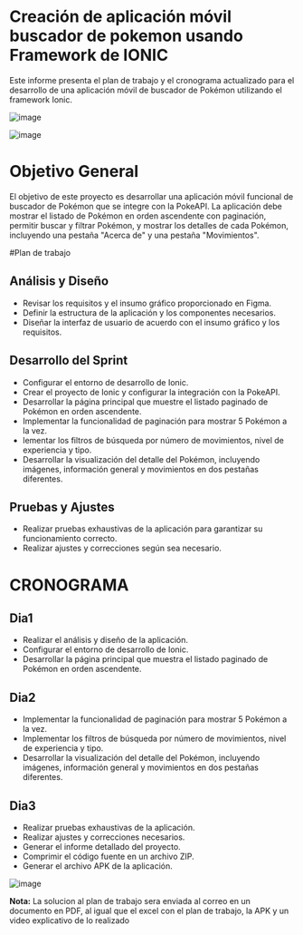 # Creación de aplicación móvil buscador de pokemon usando Framework de IONIC

Este informe presenta el plan de trabajo y el cronograma actualizado para el desarrollo de una aplicación móvil de buscador de Pokémon utilizando el framework Ionic. 

![image](https://github.com/wilago/squadMakers/assets/27816405/bf1d0c24-77af-40f1-86a5-549c1bb95e31)

![image](https://github.com/wilago/squadMakers/assets/27816405/f814ab9f-4448-4dbb-bd5c-23143c27416c)


# Objetivo General

El objetivo de este proyecto es desarrollar una aplicación móvil funcional de buscador de Pokémon que se integre con la PokeAPI. 
La aplicación debe mostrar el listado de Pokémon en orden ascendente con paginación, permitir buscar y filtrar Pokémon, y mostrar los detalles de cada Pokémon, incluyendo una pestaña "Acerca de" y una pestaña "Movimientos".

#Plan de trabajo
## Análisis y Diseño
 - Revisar los requisitos y el insumo gráfico proporcionado en Figma.
 - Definir la estructura de la aplicación y los componentes necesarios.
 - Diseñar la interfaz de usuario de acuerdo con el insumo gráfico y los requisitos.

## Desarrollo del Sprint
 - Configurar el entorno de desarrollo de Ionic. 
 - Crear el proyecto de Ionic y configurar la integración con la PokeAPI. 
 - Desarrollar la página principal que muestre el listado paginado de Pokémon en orden ascendente. 
 - Implementar la funcionalidad de paginación para mostrar 5 Pokémon a la vez. 
 - lementar los filtros de búsqueda por número de movimientos, nivel de experiencia y tipo. 
 - Desarrollar la visualización del detalle del Pokémon, incluyendo imágenes, información general y movimientos en dos pestañas diferentes.

## Pruebas y Ajustes
- Realizar pruebas exhaustivas de la aplicación para garantizar su funcionamiento correcto. 
- Realizar ajustes y correcciones según sea necesario.

# CRONOGRAMA
## Dia1
- Realizar el análisis y diseño de la aplicación.
- Configurar el entorno de desarrollo de Ionic.
- Desarrollar la página principal que muestra el listado paginado de Pokémon en orden ascendente.
## Dia2 
- Implementar la funcionalidad de paginación para mostrar 5 Pokémon a la vez.
- Implementar los filtros de búsqueda por número de movimientos, nivel de experiencia y tipo.
- Desarrollar la visualización del detalle del Pokémon, incluyendo imágenes, información general y movimientos en dos pestañas diferentes.
## Dia3
- Realizar pruebas exhaustivas de la aplicación.
- Realizar ajustes y correcciones necesarios.
-	Generar el informe detallado del proyecto.
- Comprimir el código fuente en un archivo ZIP.
- Generar el archivo APK de la aplicación.

![image](https://github.com/wilago/squadMakers/assets/27816405/aab21e52-9e14-4636-ae17-2e29e9c76c9d)

**Nota:** La solucion al plan de trabajo sera enviada al correo en un documento en PDF, al igual que el excel con el plan de trabajo, la APK y un video explicativo de lo realizado



